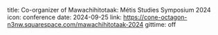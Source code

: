 title: Co-organizer of Mawachihitotaak: Métis Studies Symposium 2024
icon: conference
date: 2024-09-25
link: https://cone-octagon-n3nw.squarespace.com/mawachihitotaak-2024
gittime: off
